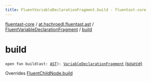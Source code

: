 ```yaml
---
title: FluentVariableDeclarationFragment.build - fluentast-core
---
```


[fluentast-core](../../index.html) / [at.hschroedl.fluentast.ast](../index.html) / [FluentVariableDeclarationFragment](index.html) / [build](.)

# build

`open fun build(ast: `[`AST`](https://help.eclipse.org/neon/topic/org.eclipse.jdt.doc.isv/reference/api/org/eclipse/jdt/core/dom/AST.html)`): `[`VariableDeclarationFragment`](https://help.eclipse.org/neon/topic/org.eclipse.jdt.doc.isv/reference/api/org/eclipse/jdt/core/dom/VariableDeclarationFragment.html) [(source)](https://github.com/hschroedl/FluentAST/tree/master/core/src/main/kotlin//at.hschroedl.fluentast/ast/VariableDeclarationFragment.kt#L16)

Overrides [FluentChildNode.build](../-fluent-child-node/build.html)

